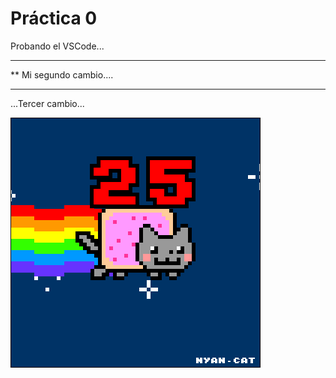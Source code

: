  # Práctica 0

Probando el VSCode...

***********************
**  Mi segundo cambio....
*************************

...Tercer cambio...

![](Ejercicio2-img1.gif)